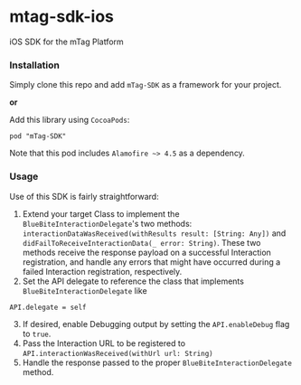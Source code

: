 # mtag-sdk-ios
iOS SDK for the  mTag Platform

### Installation

Simply clone this repo and add `mTag-SDK` as a framework for your project.

**or**

Add this library using `CocoaPods`:

```
pod "mTag-SDK"
```

Note that this pod includes `Alamofire ~> 4.5` as a dependency.

### Usage

Use of this SDK is fairly straightforward:

1. Extend your target Class to implement the `BlueBiteInteractionDelegate`'s two methods: `interactionDataWasReceived(withResults result: [String: Any])` and `didFailToReceiveInteractionData(_ error: String)`.  These two methods receive the response payload on a successful Interaction registration, and handle any errors that might have occurred during a failed Interaction registration, respectively.
2. Set the API delegate to reference the class that implements `BlueBiteInteractionDelegate` like
```
API.delegate = self
```
3. If desired, enable Debugging output by setting the `API.enableDebug` flag to `true`.
4. Pass the Interaction URL to be registered to `API.interactionWasReceived(withUrl url: String)`
5. Handle the response passed to the proper `BlueBiteInteractionDelegate` method.